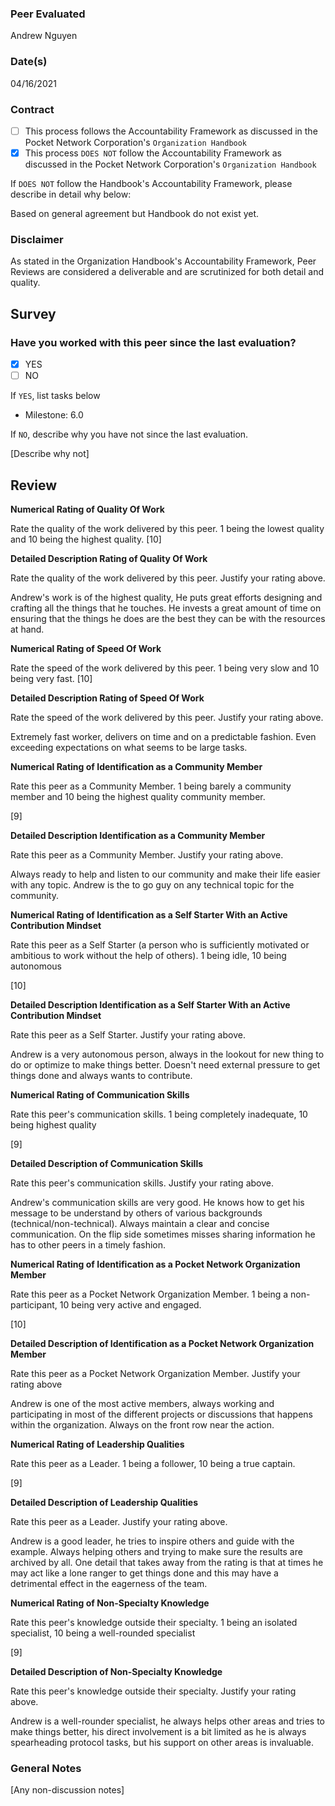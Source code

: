 ### Peer Evaluated
Andrew Nguyen
### Date(s)
04/16/2021
### Contract
- [ ] This process follows the Accountability Framework as discussed in the Pocket Network Corporation's `Organization Handbook`
- [X] This process `DOES NOT` follow the Accountability Framework as discussed in the Pocket Network Corporation's `Organization Handbook`

If `DOES NOT` follow the Handbook's Accountability Framework, please describe in detail why below:

Based on general agreement but Handbook do not exist yet.

### Disclaimer
As stated in the Organization Handbook's Accountability Framework, Peer Reviews are considered a deliverable and are scrutinized for both detail and quality.
## Survey
### Have you worked with this peer since the last evaluation?
- [X] YES
- [ ] NO

If `YES`, list tasks below
- Milestone: 6.0

If `NO`, describe why you have not since the last evaluation.

[Describe why not]
## Review
**Numerical Rating of Quality Of Work**

Rate the quality of the work delivered by this peer. 1 being the lowest quality and 10 being the highest quality.
[10]

**Detailed Description Rating of Quality Of Work**

Rate the quality of the work delivered by this peer. Justify your rating above.

Andrew's work is of the highest quality, He puts great efforts designing and crafting all the things that he touches.
He invests a great amount of time on ensuring that the things he does are the best they can be with the resources at hand.

**Numerical Rating of Speed Of Work**

Rate the speed of the work delivered by this peer. 1 being very slow and 10 being very fast.
[10]

**Detailed Description Rating of Speed Of Work**

Rate the speed of the work delivered by this peer. Justify your rating above.

Extremely fast worker, delivers on time and on a predictable fashion.
Even exceeding expectations on what seems to be large tasks.


**Numerical Rating of Identification as a Community Member**

Rate this peer as a Community Member. 1 being barely a community member and 10 being the highest quality community member.

[9]

**Detailed Description Identification as a Community Member**

Rate this peer as a Community Member. Justify your rating above.

Always ready to help and listen to our community and make their life easier with any topic.
 Andrew is the to go guy on any technical topic for the community.

**Numerical Rating of Identification as a Self Starter With an Active Contribution Mindset**

Rate this peer as a Self Starter (a person who is sufficiently motivated or ambitious to work without the help of others).
1 being idle, 10 being autonomous

[10]

**Detailed Description Identification as a Self Starter With an Active Contribution Mindset**

Rate this peer as a Self Starter. Justify your rating above.

Andrew is a very autonomous person, always in the lookout for new thing to do or optimize to make things better.
Doesn't need external pressure to get things done and always wants to contribute.


**Numerical Rating of Communication Skills**

Rate this peer's communication skills. 1 being completely inadequate, 10 being highest quality

[9]

**Detailed Description of Communication Skills**

Rate this peer's communication skills. Justify your rating above.

Andrew's communication skills are very good. He knows how to get his message to be understand by others
of various backgrounds (technical/non-technical). Always maintain a clear and concise communication.
On the flip side sometimes misses sharing information he has to other peers in a timely fashion.

**Numerical Rating of Identification as a Pocket Network Organization Member**

Rate this peer as a Pocket Network Organization Member. 1 being a non-participant, 10 being very active and engaged.

[10]

**Detailed Description of Identification as a Pocket Network Organization Member**

Rate this peer as a Pocket Network Organization Member. Justify your rating above

Andrew is one of the most active members,
always working and participating in most of the different projects or discussions that happens within the organization.
Always on the front row near the action.

**Numerical Rating of Leadership Qualities**

Rate this peer as a Leader. 1 being a follower, 10 being a true captain.

[9]

**Detailed Description of Leadership Qualities**

Rate this peer as a Leader. Justify your rating above.

Andrew is a good leader, he tries to inspire others and guide with the example.
Always helping others and trying to make sure the results are archived by all.
One detail that takes away from the rating is that at times he may act like a lone ranger
to get things done and this may have a detrimental effect in the eagerness of the team.


**Numerical Rating of Non-Specialty Knowledge**

Rate this peer's knowledge outside their specialty. 1 being an isolated specialist, 10 being a well-rounded specialist

[9]

**Detailed Description of Non-Specialty Knowledge**

Rate this peer's knowledge outside their specialty. Justify your rating above.

Andrew is a well-rounder specialist, he always helps other areas and tries to make things better,
his direct involvement is a bit limited as he is always spearheading protocol tasks,
but his support on other areas is invaluable.


### General Notes
[Any non-discussion notes]
